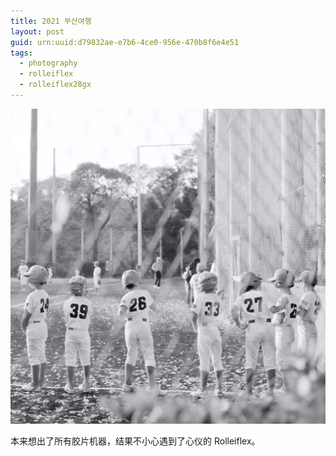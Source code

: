 ```yaml
---
title: 2021 부산여행
layout: post
guid: urn:uuid:d79832ae-e7b6-4ce0-956e-470b8f6e4e51
tags:
  - photography
  - rolleiflex
  - rolleiflex28gx
---
```


![baseball](/media/files/2021/12/22/baseball.jpg)

本来想出了所有胶片机器，结果不小心遇到了心仪的 Rolleiflex。
